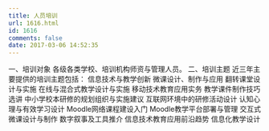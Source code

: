 ```yaml
---
title: 人员培训
url: 1616.html
id: 1616
comments: false
date: 2017-03-06 14:52:35
---
```


一、培训对象 各级各类学校、培训机构师资与管理人员。 二、培训主题 近三年主要提供的培训主题包括： 信息技术与教学创新 微课设计、制作与应用 翻转课堂设计与实施 在线与混合式教学设计与实施 移动技术教育应用实务 教学课件制作技巧选讲 中小学校本研修的规划组织与实施建议 互联网环境中的研修活动设计 认知心理与有效学习设计 Moodle网络课程建设入门 Moodle教学平台部署与管理 交互式微课设计与制作 数字叙事及工具推介 信息技术教育应用前沿趋势 信息化教学设计